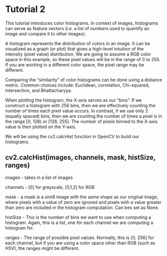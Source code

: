 # Tutorial 2
This tutorial introduces color histograms. In context of images, histograms can serve as feature vectors (i.e. a list of numbers used to quantify an image and compare it to other images).
  
A histogram represents the distribution of colors in an image. 
It can be visualized as a graph (or plot) that gives a high-level intuition of the intensity (pixel value) distribution. 
We are going to assume a RGB color space in this example, so these pixel values will be in the range of 0 to 255. 
If you are working in a different color space, the pixel range may be different.  

Comparing the “similarity” of color histograms can be done using a distance metric. Common choices include: Euclidean, correlation, Chi-squared, intersection, and Bhattacharyya.  
    
When plotting the histogram, the X-axis serves as our “bins”. 
If we construct a histogram with 256 bins, then we are effectively counting the number of times each pixel value occurs. 
In contrast, if we use only 2 (equally spaced) bins, then we are counting the number of times a pixel is in the range [0, 128) or [128, 255]. 
The number of pixels binned to the X-axis value is then plotted on the Y-axis.  

We will be using the cv2.calcHist function in OpenCV to build our histograms.  
## cv2.calcHist(images, channels, mask, histSize, ranges)  
images - takes in a list of images
  
channels - [0] for greyscale, [0,1,2] for RGB  
  
mask - a mask is a uint8 image with the same shape as our original image, where pixels with a value of zero are ignored and pixels with a value greater than zero are included in the histogram computation. Can bes set as None.
  
histSize - This is the number of bins we want to use when computing a histogram. Again, this is a list, one for each channel we are computing a histogram for.
  
ranges - The range of possible pixel values. Normally, this is [0, 256] for each channel, but if you are using a color space other than RGB (such as HSV), the ranges might be different.    
